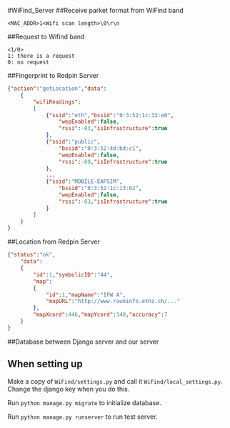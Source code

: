 
#WiFind_Server
##Receive parket format from WiFind band
```text
<MAC_ADDR>1<Wifi scan length>\0\r\n
```

##Request to Wifind band
```text
<1/0>
1: there is a request
0: no request
```

##Fingerprint to Redpin Server
```json
{"action":"getLocation","data":
	{
		"wifiReadings":
		[
			{"ssid":"eth","bssid":"0:3:52:1c:32:e0",
				"wepEnabled":false,
				"rssi":-83,"isInfrastructure":true
			},
			{"ssid":"public",
				"bssid":"0:3:52:4d:bd:c1",
				"wepEnabled":false,
				"rssi":-89,"isInfrastructure":true
			},
			...
			{"ssid":"MOBILE-EAPSIM",
				"bssid":"0:3:52:1c:13:62",
				"wepEnabled":false,
				"rssi":-83,"isInfrastructure":true
			}
		]
	}
}
```

##Location from Redpin Server
```json
{"status":"ok",
	"data":
	{
		"id":1,"symbolicID":"44",
		"map":
		{
			"id":1,"mapName":"IFW A",
			"mapURL":"http://www.rauminfo.ethz.ch/..."
		},
		"mapXcord":446,"mapYcord":340,"accuracy":7
	}
}
```
##Database between Django server and our server


## When setting up

Make a copy of `WiFind/settings.py` and call it `WiFind/local_settings.py`.
Change the django key when you do this.

Run `python manage.py migrate` to initialize database.

Run `python manage.py runserver` to run test server.
